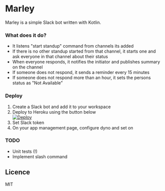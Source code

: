 Marley
===

Marley is a simple Slack bot written with Kotlin.

### What does it do?
* It listens "start standup" command from channels its added
* If there is no other standup started from that channel, it starts one and ask everyone in that channel about their status
* When everyone responds, it notifies the initiator and publishes summary on the channel
* If someone does not respond, it sends a reminder every 15 minutes
* If someone does not respond more than an hour, it sets the persons status as "Not Available"


### Deploy
1. Create a Slack bot and add it to your workspace
2. Deploy to Heroku using the button below  
[![Deploy](https://www.herokucdn.com/deploy/button.svg)](https://heroku.com/deploy?template=https://github.com/alpert/marley)
3. Set Slack token
4. On your app management page, configure dyno and set on

### TODO
* Unit tests (!)
* Implement slash command

## Licence
MIT